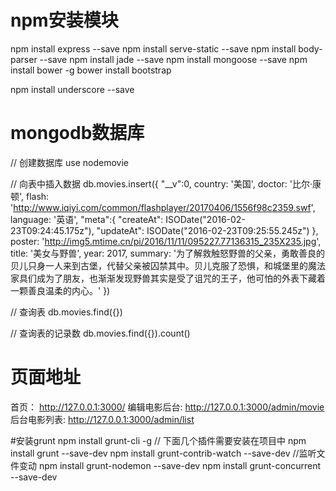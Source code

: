 # npm安装模块
npm install express --save
npm install serve-static --save
npm install body-parser --save
npm install jade --save
npm install mongoose --save
npm install bower -g
bower install bootstrap

npm install underscore --save

# mongodb数据库
// 创建数据库 
use nodemovie

// 向表中插入数据
db.movies.insert({
"__v":0,
country: '美国',
doctor: '比尔·康顿',
flash: 'http://www.iqiyi.com/common/flashplayer/20170406/1556f98c2359.swf',
language: '英语',
"meta":{
	"createAt": ISODate("2016-02-23T09:24:45.175z"),
	"updateAt": ISODate("2016-02-23T09:25:55.245z")
},
poster: 'http://img5.mtime.cn/pi/2016/11/11/095227.77136315_235X235.jpg',
title: '美女与野兽',
year: 2017,
summary: '为了解救触怒野兽的父亲，勇敢善良的贝儿只身一人来到古堡，代替父亲被囚禁其中。贝儿克服了恐惧，和城堡里的魔法家具们成为了朋友，也渐渐发现野兽其实是受了诅咒的王子，他可怕的外表下藏着一颗善良温柔的内心。'
})

// 查询表
db.movies.find({})

// 查询表的记录数
db.movies.find({}).count()

# 页面地址
首页： http://127.0.0.1:3000/
编辑电影后台:  http://127.0.0.1:3000/admin/movie
后台电影列表:  http://127.0.0.1:3000/admin/list


#安装grunt
npm install grunt-cli -g
// 下面几个插件需要安装在项目中
npm install grunt --save-dev 
npm install grunt-contrib-watch --save-dev    //监听文件变动
npm install grunt-nodemon --save-dev
npm install grunt-concurrent --save-dev
